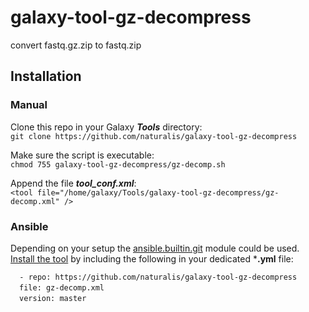 # galaxy-tool-gz-decompress
convert fastq.gz.zip to fastq.zip  

## Installation
### Manual  
Clone this repo in your Galaxy ***Tools*** directory:  
`git clone https://github.com/naturalis/galaxy-tool-gz-decompress`  

Make sure the script is executable:  
`chmod 755 galaxy-tool-gz-decompress/gz-decomp.sh`  

Append the file ***tool_conf.xml***:    
`<tool file="/home/galaxy/Tools/galaxy-tool-gz-decompress/gz-decomp.xml" />`  

### Ansible
Depending on your setup the [ansible.builtin.git](https://docs.ansible.com/ansible/latest/collections/ansible/builtin/git_module.html) module could be used.  
[Install the tool](https://docs.ansible.com/ansible/latest/collections/ansible/builtin/git_module.html#examples) by including the following in your dedicated ***.yml** file:  

`  - repo: https://github.com/naturalis/galaxy-tool-gz-decompress`  
&ensp;&ensp;`file: gz-decomp.xml`  
&ensp;&ensp;`version: master`  

